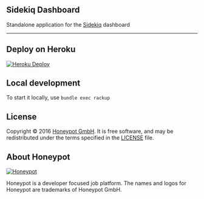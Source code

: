 Sidekiq Dashboard
---

Standalone application for the [Sidekiq][2] dashboard

---


## Deploy on Heroku

[![Heroku Deploy](https://www.herokucdn.com/deploy/button.svg)](https://heroku.com/deploy?template=https://github.com/honeypotio/sidekiq_dashboard)

Local development
-----------------
To start it locally, use `bundle exec rackup`


License
-------

Copyright © 2016 [Honeypot GmbH][1]. It is free software, and may be
redistributed under the terms specified in the [LICENSE](/LICENSE) file.

About Honeypot
--------------

[![Honeypot](https://www.honeypot.io/logo.png)][1]

Honeypot is a developer focused job platform.
The names and logos for Honeypot are trademarks of Honeypot GmbH.

[1]: https://www.honeypot.io?utm_source=github
[2]: http://sidekiq.org

